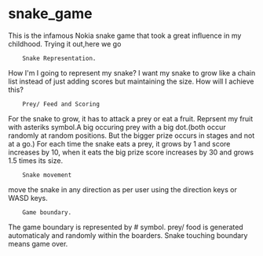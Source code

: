 # snake_game
This is the infamous Nokia snake game that took a great influence in my childhood. Trying it out,here we go


		Snake Representation.
How I'm I going to represent my snake?
I want my snake to grow like a chain list instead of just adding scores but maintaining the size.
How will I achieve this?

		Prey/ Feed and Scoring
For the snake to grow, it has to attack a prey or eat a fruit. Reprsent my fruit with asteriks symbol.A big occuring prey with a big dot.(both occur randomly at random positions. But the bigger prize occurs in stages and not at a go.)
For each time the snake eats a prey, it grows by 1 and score increases by 10, when it eats the big prize score increases by 30 and grows 1.5 times its size.

		Snake movement
move the snake in any direction as per user using the direction keys or WASD keys.

		Game boundary.
The game boundary is represented by # symbol.
prey/ food is generated automaticaly and randomly within the boarders.
Snake touching boundary means game over.

